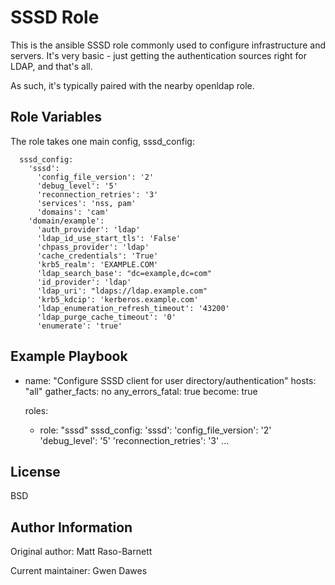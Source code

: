SSSD Role
=========

This is the ansible SSSD role commonly used to configure infrastructure and servers.
It's very basic - just getting the authentication sources right for LDAP, and that's all.

As such, it's typically paired with the nearby openldap role.

Role Variables
--------------

The role takes one main config, sssd_config:

      sssd_config:
        'sssd':
          'config_file_version': '2'
          'debug_level': '5'
          'reconnection_retries': '3'
          'services': 'nss, pam'
          'domains': 'cam'
        'domain/example':
          'auth_provider': 'ldap'
          'ldap_id_use_start_tls': 'False'
          'chpass_provider': 'ldap'
          'cache_credentials': 'True'
          'krb5_realm': 'EXAMPLE.COM'
          'ldap_search_base': "dc=example,dc=com"
          'id_provider': 'ldap'
          'ldap_uri': "ldaps://ldap.example.com"
          'krb5_kdcip': 'kerberos.example.com'
          'ldap_enumeration_refresh_timeout': '43200'
          'ldap_purge_cache_timeout': '0'
          'enumerate': 'true'


Example Playbook
----------------

- name: "Configure SSSD client for user directory/authentication"
  hosts: "all"
  gather_facts: no
  any_errors_fatal: true
  become: true

  roles:
    - role: "sssd"
      sssd_config:
        'sssd':
          'config_file_version': '2'
          'debug_level': '5'
          'reconnection_retries': '3'
...


License
-------

BSD

Author Information
------------------

Original author: Matt Raso-Barnett

Current maintainer: Gwen Dawes
